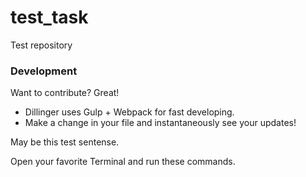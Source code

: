 # test_task
Test repository
### Development

Want to contribute? Great!

 - Dillinger uses Gulp + Webpack for fast developing.
 - Make a change in your file and instantaneously see your updates!

May be this test sentense.

Open your favorite Terminal and run these commands.